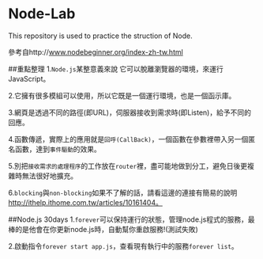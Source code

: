 # Node-Lab
This repository is used to practice the struction of Node.

參考自http://www.nodebeginner.org/index-zh-tw.html

##重點整理
1.`Node.js`某整意義來說 它可以脫離瀏覽器的環境，來運行JavaScript。

2.它擁有很多模組可以使用，所以它既是一個運行環境，也是一個函示庫。

3.網頁是透過不同的路徑(即URL)，伺服器接收到需求時(即Listen)，給予不同的回應。

4.函數傳遞，實際上的應用就是`回呼(CallBack)`，一個函數在參數裡帶入另一個匿名函數，達到`事件驅動`的效果。

5.別把`接收需求的處理程序`的工作放在`router`裡，盡可能地做到分工，避免日後更複雜時無法很好地擴充。

6.`blocking`與`non-blocking`如果不了解的話，請看這邊的連接有簡易的說明 http://ithelp.ithome.com.tw/articles/10161404。

##Node.js 30days
1.`forever`可以保持運行的狀態，管理node.js程式的服務，最棒的是他會在你更新node.js時，自動幫你重啟服務!(測試失敗)

2.啟動指令```forever start app.js```，查看現有執行中的服務```forever list```。